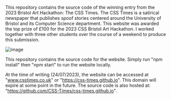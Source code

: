 This repository contains the source code of the winning entry from the 2023 Bristol Art Hackathon: The CSS Times. The CSS Times is a satirical newspaper that publishes spoof stories centered around the University of Bristol and its Computer Science department. This website was awarded the top prize of £100 for the 2023 CSS Bristol Art Hackathon. I worked together with three other students over the course of a weekend to produce this submission.

![image](https://github.com/philipmortimer/CSS-Times/assets/64362945/c97d5b47-61eb-4da3-ab0e-ec39ef47c743)

This repository contains the source code for the website. Simply run "npm install" then "npm start" to run the website locally.

At the time of writing (24/07/2023), the website can be accessed at "www.csstimes.co.uk" or "https://css-times.github.io". This domain will expire at some point in the future. The source code is also hosted at: "https://github.com/CSS-Times/css-times.github.io".
